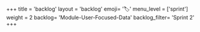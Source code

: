 +++
title = 'backlog'
layout = 'backlog'
emoji= '🏷️'
menu_level = ['sprint']
weight = 2
backlog= 'Module-User-Focused-Data'
backlog_filter= 'Sprint 2'
+++


